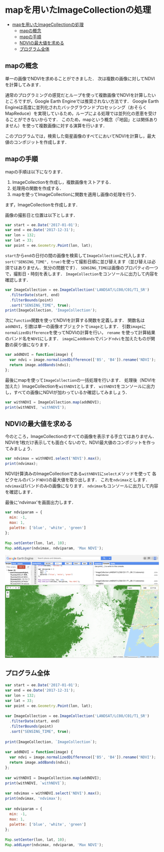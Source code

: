 # mapを用いたImageCollectionの処理
<!-- TOC depthFrom:1 depthTo:6 withLinks:1 updateOnSave:1 orderedList:0 -->

- [mapを用いたImageCollectionの処理](#map用imagecollection処理)
	- [mapの概念](#map概念)
	- [mapの手順](#map手順)
	- [NDVIの最大値を求める](#ndvi最大値求)
	- [プログラム全体](#全体)

<!-- /TOC -->
## mapの概念

単一の画像でNDVIを求めることができました．
次は複数の画像に対してNDVIを計算してみます．

通常のプログラミングの感覚だとループを使って複数画像でNDVIを計算したいところですが，Google Earth Engineでは推奨されない方法です．
Google Earth Engineは高度に並列化されたバックグラウンドプロセッシング（おそらくMapReduce）を実現しているため，ループによる処理では並列化の恩恵を受けることができないからです．
このため，mapという概念（「地図」とは関係ありません）を使って複数画像に対する演算を行います．

このプログラムでは，検索した衛星画像のすべてにおいてNDVIを計算し，最大値のコンポジットを作成します．

## mapの手順
mapの手順は以下になります．

1. ImageCollectionを作成し，複数画像をストアする．
2. 処理用の関数を作成する．
3. mapを使ってImageCollectionに関数を適用し画像の処理を行う．

まず，ImageCollectionを作成します．

画像の撮影日と位置は以下とします．

```javascript
var start = ee.Date('2017-01-01');
var end = ee.Date('2017-12-31');
var lon = 132;
var lat = 33;
var point = ee.Geometry.Point(lon, lat);
```
`start`から`end`の日付の間の画像を検索して`ImageCollection`に代入します．
`sort("SENSING_TIME", true)`を使って撮影日順に並び替えます（並び替えは必須ではありません．気分の問題です）．
`SENSING_TIME`は画像のプロパティの一つで，撮影日・時刻を表します．
`ImageCollection`をコンソールに出力して内容を確認します．

```javascript
var ImageCollection = ee.ImageCollection('LANDSAT/LC08/C01/T1_SR')
  .filterDate(start, end)
  .filterBounds(point)
  .sort("SENSING_TIME", true);
print(ImageCollection, 'ImageCollection');
```
次に`function`関数を使ってNDVIを計算する関数を定義します．
関数名は`addNDVI`，引数は単一の画像オブジェクトで`image`とします．
引数`image`に`normalizedDifference`を使ってNDVIの計算を行い，
`rename` を使って計算結果のバンド名を`NDVI`にします．
`image`に`addBands`でバンド`ndvi`を加えたものが関数の戻り値になります．

```javascript
var addNDVI = function(image) {
  var ndvi = image.normalizedDifference(['B5', 'B4']).rename('NDVI');
  return image.addBands(ndvi);
};
```

最後にmapを使って`ImageCollection`の一括処理を行います．
処理後（NDVIを加えた）ImageCollectionを`withNDVI`とします．
`withNDVI`をコンソールに出力し，すべての画像にNDVIが加わっているか確認してみましょう．

```javascript
var withNDVI = ImageCollection.map(addNDVI);
print(withNDVI, 'withNDVI');
```

## NDVIの最大値を求める

今のところ，ImageCollectionのすべての画像を表示する手立てはありません．
NDVIを1枚だけ表示しても面白くないので，NDVI最大値のコンポジットを作ってみましょう．

```javascript
var ndvimax = withNDVI.select('NDVI').max();
print(ndvimax);
```

NDVI計算済みのImageCollectionである`withNDVI`に`select`メソッドを使って
各ピクセルのバンド`NDVI`の最大値を取り出します．
これを`ndvimax`とします．
`ndvimax`は1バンドのみの画像になります．
`ndvimax`もコンソールに出力して内容を確認します．

最後に'ndvimax'を画面出力します．

```javascript
var ndviparam = {
  min: -1,
  max: 1,
  palette: ['blue', 'white', 'green']
};

Map.setCenter(lon, lat, 10);
Map.addLayer(ndvimax, ndviparam, 'Max NDVI');
```
![NDVIの最大値コンポジット](images/d8ec7ff7161cba8a9abc6fed4ea38f22.png)

## プログラム全体
```javascript
var start = ee.Date('2017-01-01');
var end = ee.Date('2017-12-31');
var lon = 132;
var lat = 33;
var point = ee.Geometry.Point(lon, lat);

var ImageCollection = ee.ImageCollection('LANDSAT/LC08/C01/T1_SR')
  .filterDate(start, end)
  .filterBounds(point)
  .sort("SENSING_TIME", true);

print(ImageCollection, `ImageCollection`);

var addNDVI = function(image) {
  var ndvi = image.normalizedDifference(['B5', 'B4']).rename('NDVI');
  return image.addBands(ndvi);
};

var withNDVI = ImageCollection.map(addNDVI);
print(withNDVI, `withNDVI`);

var ndvimax = withNDVI.select('NDVI').max();
print(ndvimax, 'ndvimax');

var ndviparam = {
  min: -1,
  max: 1,
  palette: ['blue', 'white', 'green']
};

Map.setCenter(lon, lat, 10);
Map.addLayer(ndvimax, ndviparam, 'Max NDVI');
```
